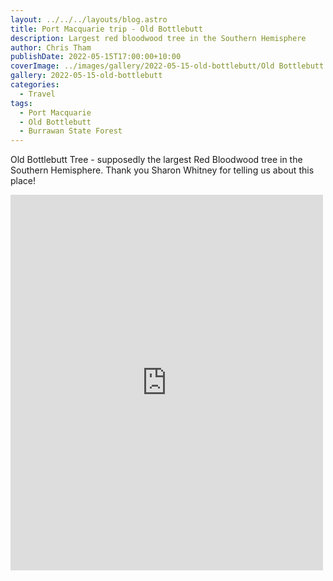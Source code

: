 ```yaml
---
layout: ../../../layouts/blog.astro
title: Port Macquarie trip - Old Bottlebutt
description: Largest red bloodwood tree in the Southern Hemisphere
author: Chris Tham
publishDate: 2022-05-15T17:00:00+10:00
coverImage: ../images/gallery/2022-05-15-old-bottlebutt/Old Bottlebutt (4).jpeg
gallery: 2022-05-15-old-bottlebutt
categories:
  - Travel
tags:
  - Port Macquarie
  - Old Bottlebutt
  - Burrawan State Forest
---
```


Old Bottlebutt Tree - supposedly the largest Red Bloodwood tree in the Southern Hemisphere. Thank you Sharon Whitney for telling us about this place!

<iframe src="https://www.facebook.com/plugins/post.php?href=https%3A%2F%2Fwww.facebook.com%2Fchris1.tham%2Fposts%2Fpfbid02676xYgerEMLjFhf88nhvCjkNaGBLSY1voMzQ6vgD5KFdqaZVhjRGSnoYFuFmEh4Xl&show_text=true&width=500" width="500" height="601" style="border:none;overflow:hidden" scrolling="no" frameborder="0" allowfullscreen="true" allow="autoplay; clipboard-write; encrypted-media; picture-in-picture; web-share"></iframe>